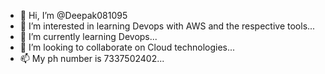 - 👋 Hi, I’m @Deepak081095
- 👀 I’m interested in learning Devops with AWS and the respective tools...
- 🌱 I’m currently learning Devops...
- 💞️ I’m looking to collaborate on Cloud technologies...
- 📫 My ph number is 7337502402...

<!---
Deepak081095/Deepak081095 is a ✨ special ✨ repository because its `README.md` (this file) appears on your GitHub profile.
You can click the Preview link to take a look at your changes.
--->
